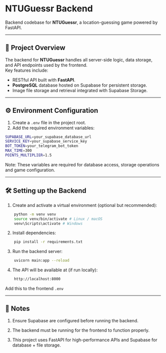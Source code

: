 # NTUGuessr Backend

Backend codebase for **NTUGuessr**, a location-guessing game powered by FastAPI.

---

## 📌 Project Overview

The backend for **NTUGuessr** handles all server-side logic, data storage, and API endpoints used by the frontend.  
Key features include:

- RESTful API built with **FastAPI**.
- **PostgreSQL** database hosted on Supabase for persistent storage.
- Image file storage and retrieval integrated with Supabase Storage.

---

## ⚙️ Environment Configuration

1. Create a `.env` file in the project root.
2. Add the required environment variables:

```bash
SUPABASE_URL=your_supabase_database_url
SERVICE_KEY=your_supabase_service_key
BOT_TOKEN=your_telegram_bot_token
MAX_TIME=300
POINTS_MULTIPLIER=1.5
```

Note: These variables are required for database access, storage operations and game configuration.

---

## 🛠️ Setting up the Backend

1. Create and activate a virtual environment (optional but recommended):

```bash
    python -m venv venv
    source venv/bin/activate # Linux / macOS
    venv\Scripts\activate # Windows
```

2. Install dependencies:

```bash
    pip install -r requirements.txt
```

3. Run the backend server:

```bash
    uvicorn main:app --reload
```

4. The API will be available at (if run locally):

```bash
    http://localhost:8000
```

Add this to the frontend `.env`

---

## 📄 Notes

1. Ensure Supabase are configured before running the backend.

2. The backend must be running for the frontend to function properly.

3. This project uses FastAPI for high-performance APIs and Supabase for database + file storage.
